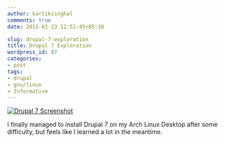 ```yaml
---
author: kartiksinghal
comments: true
date: 2011-01-23 12:51:45+05:30

slug: drupal-7-exploration
title: Drupal 7 Exploration
wordpress_id: 87
categories:
- post
tags:
- drupal
- gnu/linux
- Informative
---
```


[![Drupal 7 Screenshot](http://k4rtik.files.wordpress.com/2011/01/snapshot6.png?w=300)](http://k4rtik.files.wordpress.com/2011/01/snapshot6.png)

I finally managed to install Drupal 7 on my Arch Linux Desktop after some difficulty, but feels like I learned a lot in the meantime.
